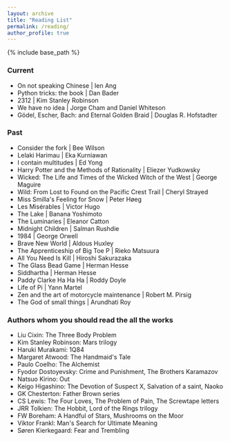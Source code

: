 ```yaml
---
layout: archive
title: "Reading List"
permalink: /reading/
author_profile: true
---
```


{% include base_path %}

### Current
* On not speaking Chinese \| Ien Ang
* Python tricks: the book \| Dan Bader
* 2312 \| Kim Stanley Robinson
* We have no idea \| Jorge Cham and Daniel Whiteson
* Gödel, Escher, Bach: and Eternal Golden Braid \| Douglas R. Hofstadter

### Past
* Consider the fork \| Bee Wilson
* Lelaki Harimau \| Eka Kurniawan
* I contain multitudes \| Ed Yong
* Harry Potter and the Methods of Rationality \| Eliezer Yudkowsky
* Wicked: The Life and Times of the Wicked Witch of the West \| George Maguire
* Wild: From Lost to Found on the Pacific Crest Trail \| Cheryl Strayed
* Miss Smilla's Feeling for Snow \| Peter Høeg
* Les Misérables \| Victor Hugo
* The Lake \| Banana Yoshimoto
* The Luminaries \| Eleanor Catton
* Midnight Children \| Salman Rushdie
* 1984 \| George Orwell
* Brave New World \| Aldous Huxley
* The Apprenticeship of Big Toe P \| Rieko Matsuura
* All You Need Is Kill \| Hiroshi Sakurazaka
* The Glass Bead Game \| Herman Hesse
* Siddhartha \| Herman Hesse
* Paddy Clarke Ha Ha Ha \| Roddy Doyle
* Life of Pi \| Yann Martel
* Zen and the art of motorcycle maintenance \| Robert M. Pirsig
* The God of small things \| Arundhati Roy

### Authors whom you should read the all the works
* Liu Cixin: The Three Body Problem
* Kim Stanley Robinson: Mars trilogy
* Haruki Murakami: 1Q84
* Margaret Atwood: The Handmaid's Tale
* Paulo Coelho: The Alchemist
* Fyodor Dostoyevsky: Crime and Punishment, The Brothers Karamazov
* Natsuo Kirino: Out
* Keigo Higashino: The Devotion of Suspect X, Salvation of a saint, Naoko
* GK Chesterton: Father Brown series
* CS Lewis: The Four Loves, The Problem of Pain, The Screwtape letters
* JRR Tolkien: The Hobbit, Lord of the Rings trilogy
* FW Boreham: A Handful of Stars, Mushrooms on the Moor
* Viktor Frankl: Man's Search for Ultimate Meaning
* Søren Kierkegaard: Fear and Trembling
